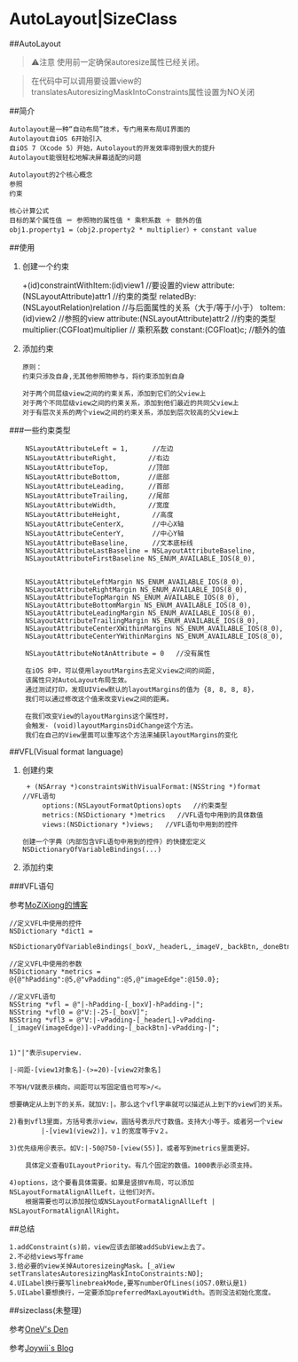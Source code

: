 # AutoLayout|SizeClass

<!-- create time: 2014-11-06 14:58:05  -->

##AutoLayout

> ⚠注意 使用前一定确保autoresize属性已经关闭。

> 在代码中可以调用要设置view的translatesAutoresizingMaskIntoConstraints属性设置为NO关闭


##简介

    Autolayout是一种“自动布局”技术，专门用来布局UI界面的
    Autolayout自iOS 6开始引入
    自iOS 7（Xcode 5）开始，Autolayout的开发效率得到很大的提升
    Autolayout能很轻松地解决屏幕适配的问题
    
    Autolayout的2个核心概念
    参照
    约束    
    
    核心计算公式
    目标的某个属性值 ＝ 参照物的属性值 * 乘积系数 ＋ 额外的值
    obj1.property1 =（obj2.property2 * multiplier）+ constant value
    
    
##使用
    
  1. 创建一个约束
  
        +(id)constraintWithItem:(id)view1    //要设置的view
            attribute:(NSLayoutAttribute)attr1   //约束的类型
            relatedBy:(NSLayoutRelation)relation  //与后面属性的关系（大于/等于/小于）
            toItem:(id)view2         //参照的view
            attribute:(NSLayoutAttribute)attr2  //约束的类型
            multiplier:(CGFloat)multiplier    // 乘积系数
            constant:(CGFloat)c;        //额外的值
            
              
 2. 添加约束
 
        原则：
        约束只涉及自身,无其他参照物参与，将约束添加到自身
        
        对于两个同层级view之间的约束关系，添加到它们的父view上
        对于两个不同层级view之间的约束关系，添加到他们最近的共同父view上
        对于有层次关系的两个view之间的约束关系，添加到层次较高的父view上
        
        
###一些约束类型

        NSLayoutAttributeLeft = 1,      //左边
        NSLayoutAttributeRight,        //右边
        NSLayoutAttributeTop,          //顶部
        NSLayoutAttributeBottom,       //底部
        NSLayoutAttributeLeading,      //首部
        NSLayoutAttributeTrailing,     //尾部
        NSLayoutAttributeWidth,        //宽度
        NSLayoutAttributeHeight,        //高度
        NSLayoutAttributeCenterX,       //中心X轴
        NSLayoutAttributeCenterY,       //中心Y轴
        NSLayoutAttributeBaseline,      //文本底标线
        NSLayoutAttributeLastBaseline = NSLayoutAttributeBaseline,
        NSLayoutAttributeFirstBaseline NS_ENUM_AVAILABLE_IOS(8_0),
        
        
        NSLayoutAttributeLeftMargin NS_ENUM_AVAILABLE_IOS(8_0),
        NSLayoutAttributeRightMargin NS_ENUM_AVAILABLE_IOS(8_0),
        NSLayoutAttributeTopMargin NS_ENUM_AVAILABLE_IOS(8_0),
        NSLayoutAttributeBottomMargin NS_ENUM_AVAILABLE_IOS(8_0),
        NSLayoutAttributeLeadingMargin NS_ENUM_AVAILABLE_IOS(8_0),
        NSLayoutAttributeTrailingMargin NS_ENUM_AVAILABLE_IOS(8_0),
        NSLayoutAttributeCenterXWithinMargins NS_ENUM_AVAILABLE_IOS(8_0),
        NSLayoutAttributeCenterYWithinMargins NS_ENUM_AVAILABLE_IOS(8_0),
        
        NSLayoutAttributeNotAnAttribute = 0   //没有属性
        
        在iOS 8中，可以使用layoutMargins去定义view之间的间距,
        该属性只对AutoLayout布局生效。
        通过测试打印，发现UIView默认的layoutMargins的值为 {8, 8, 8, 8}，
        我们可以通过修改这个值来改变View之间的距离。
        
        在我们改变View的layoutMargins这个属性时，
        会触发- (void)layoutMarginsDidChange这个方法。
        我们在自己的View里面可以重写这个方法来捕获layoutMargins的变化
        
        
        
##VFL(Visual format language)

 1. 创建约束
 
         + (NSArray *)constraintsWithVisualFormat:(NSString *)format   //VFL语句
             options:(NSLayoutFormatOptions)opts   //约束类型
             metrics:(NSDictionary *)metrics   //VFL语句中用到的具体数值
             views:(NSDictionary *)views;   //VFL语句中用到的控件
        
        创建一个字典（内部包含VFL语句中用到的控件）的快捷宏定义
        NSDictionaryOfVariableBindings(...)
        
        
        
2. 添加约束



###VFL语句

参考[MoZiXiong的博客](http://www.cocoachina.com/industry/20131108/7322.html)
    
    //定义VFL中使用的控件
    NSDictionary *dict1 =     
        NSDictionaryOfVariableBindings(_boxV,_headerL,_imageV,_backBtn,_doneBtn); 
        
    //定义VFL中使用的参数  
    NSDictionary *metrics = @{@"hPadding":@5,@"vPadding":@5,@"imageEdge":@150.0}; 
    
    //定义VFL语句 
    NSString *vfl = @"|-hPadding-[_boxV]-hPadding-|"; 
    NSString *vfl0 = @"V:|-25-[_boxV]";   
    NSString *vfl3 = @"V:|-vPadding-[_headerL]-vPadding-[_imageV(imageEdge)]-vPadding-[_backBtn]-vPadding-|";  
    
    
    1)"|"表示superview. 
    
    |-间距-[view1对象名]-(>=20)-[view2对象名]
 
    不写H/V就表示横向，间距可以写固定值也可写>/<。
 
    想要确定从上到下的关系，就加V:|。那么这个vfl字串就可以描述从上到下的view们的关系。
 
    2)看到vfl3里面，方括号表示view，圆括号表示尺寸数值。支持大小等于。或者另一个view　
            |-[view1(view2)]，v１的宽度等于v２。
     
    3)优先级用＠表示。如V:|-50@750-[view(55)]，或者写到metrics里面更好。
    
        具体定义查看UILayoutPriority。有几个固定的数值。1000表示必须支持。
     
    4)options，这个要看具体需要。如果是竖排V布局，可以添加NSLayoutFormatAlignAllLeft，让他们对齐。
        根据需要也可以添加按位或NSLayoutFormatAlignAllLeft | NSLayoutFormatAlignAllRight。
        
        
##总结

    1.addConstraint(s)前，view应该去部被addSubView上去了。
    2.不必给views写frame
    3.给必要的view关掉AutoresizeingMask。[_aView setTranslatesAutoresizingMaskIntoConstraints:NO];
    4.UILabel换行要写linebreakMode,要写numberOfLines(iOS7.0默认是1)
    5.UILabel要想换行，一定要添加preferredMaxLayoutWidth。否则没法初始化宽度。
    
    
    
    
##sizeclass(未整理)

参考[OneV's Den](http://onevcat.com/2014/07/ios-ui-unique/)

参考[Joywii`s Blog](http://joywii.github.io/blog/2014/09/24/ios8-size-classesde-li-jie-yu-shi-yong/)
 